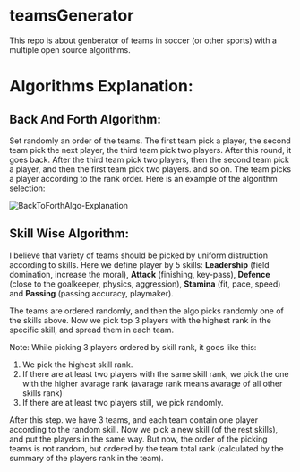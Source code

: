 # teamsGenerator
This repo is about genberator of teams in soccer (or other sports) with a multiple open source algorithms.


# Algorithms Explanation:

## Back And Forth Algorithm:
Set randomly an order of the teams. The first team pick a player, the second team pick the next player, the third team pick two players.
After this round, it goes back. After the third team pick two players, then the second team pick a player, and then the first team pick two players. and so on.
The team picks a player according to the rank order.
Here is an example of the algorithm selection:

![BackToForthAlgo-Explanation](https://user-images.githubusercontent.com/32292032/227537484-b3272fe0-9454-491f-8dba-d8332f3b43c8.png)


## Skill Wise Algorithm:
I believe that variety of teams should be picked by uniform distrubtion according to skills.
Here we define player by 5 skills: **Leadership** (field domination, increase the moral), **Attack** (finishing, key-pass), **Defence** (close to the goalkeeper, physics, aggression), **Stamina** (fit, pace, speed) and **Passing** (passing accuracy, playmaker).

The teams are ordered randomly, and then the algo picks randomly one of the skills above.
Now we pick top 3 players with the highest rank in the specific skill, and spread them in each team.

Note:
While picking 3 players ordered by skill rank, it goes like this:
1. We pick the highest skill rank.
2. If there are at least two players with the same skill rank, we pick the one with the higher avarage rank (avarage rank means avarage of all other skills rank)
3. If there are at least two players still, we pick randomly.

After this step. we have 3 teams, and each team contain one player according to the random skill.
Now we pick a new skill (of the rest skills), and put the players in the same way.
But now, the order of the picking teams is not random, but ordered by the team total rank (calculated by the summary of the players rank in the team).

